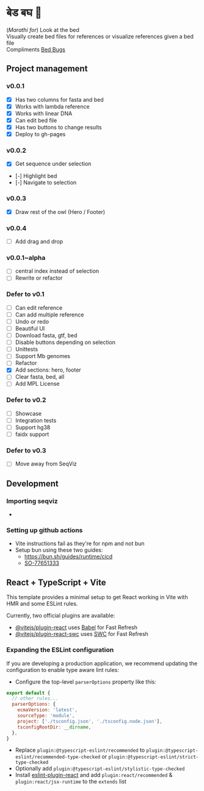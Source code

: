 # बेड बघ 🧐 

(*Marathi for*) Look at the bed  
Visually create bed files for references or visualize references given a bed file  
Compliments [Bed Bugs](https://labs.epi2me.io/bed-bugs/)

## Project management

### v0.0.1

- [x] Has two columns for fasta and bed
- [x] Works with lambda reference
- [x] Works with linear DNA
- [x] Can edit bed file
- [x] Has two buttons to change results
- [x] Deploy to gh-pages

### v0.0.2

- [x] Get sequence under selection
- [-] Highlight bed
- [-] Navigate to selection

### v0.0.3

- [x] Draw rest of the owl (Hero / Footer)

### v0.0.4

- [ ] Add drag and drop


### v0.0.1~alpha

- [ ] central index instead of selection
- [ ] Rewrite or refactor

### Defer to v0.1

- [ ] Can edit reference
- [ ] Can add multiple reference
- [ ] Undo or redo
- [ ] Beautiful UI
- [ ] Download fasta, gtf, bed
- [ ] Disable buttons depending on selection
- [ ] Unittests
- [ ] Support Mb genomes
- [ ] Refactor
- [x] Add sections: hero, footer
- [ ] Clear fasta, bed, all
- [ ] Add MPL License

### Defer to v0.2

- [ ] Showcase
- [ ] Integration tests
- [ ] Support hg38
- [ ] faidx support

### Defer to v0.3

- [ ] Move away from SeqViz


## Development

### Importing seqviz

- 

### Setting up github actions

- Vite instructions fail as they're for npm and not bun
- Setup bun using these two guides:
  - https://bun.sh/guides/runtime/cicd
  - [SO-77651333](https://stackoverflow.com/questions/77651333/how-to-deploy-a-static-website-project-with-bun-lockb-to-github-pages)



## React + TypeScript + Vite

This template provides a minimal setup to get React working in Vite with HMR and some ESLint rules.

Currently, two official plugins are available:

- [@vitejs/plugin-react](https://github.com/vitejs/vite-plugin-react/blob/main/packages/plugin-react/README.md) uses [Babel](https://babeljs.io/) for Fast Refresh
- [@vitejs/plugin-react-swc](https://github.com/vitejs/vite-plugin-react-swc) uses [SWC](https://swc.rs/) for Fast Refresh

### Expanding the ESLint configuration

If you are developing a production application, we recommend updating the configuration to enable type aware lint rules:

- Configure the top-level `parserOptions` property like this:

```js
export default {
  // other rules...
  parserOptions: {
    ecmaVersion: 'latest',
    sourceType: 'module',
    project: ['./tsconfig.json', './tsconfig.node.json'],
    tsconfigRootDir: __dirname,
  },
}
```

- Replace `plugin:@typescript-eslint/recommended` to `plugin:@typescript-eslint/recommended-type-checked` or `plugin:@typescript-eslint/strict-type-checked`
- Optionally add `plugin:@typescript-eslint/stylistic-type-checked`
- Install [eslint-plugin-react](https://github.com/jsx-eslint/eslint-plugin-react) and add `plugin:react/recommended` & `plugin:react/jsx-runtime` to the `extends` list
